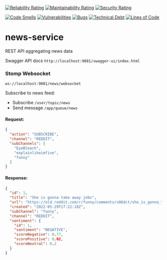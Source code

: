[![Reliability Rating](https://sonarcloud.io/api/project_badges/measure?project=Guguskis_TodoApp&metric=reliability_rating)](https://sonarcloud.io/summary/new_code?id=Guguskis_TodoApp)
[![Maintainability Rating](https://sonarcloud.io/api/project_badges/measure?project=Guguskis_TodoApp&metric=sqale_rating)](https://sonarcloud.io/summary/new_code?id=Guguskis_TodoApp)
[![Security Rating](https://sonarcloud.io/api/project_badges/measure?project=Guguskis_TodoApp&metric=security_rating)](https://sonarcloud.io/summary/new_code?id=Guguskis_TodoApp)

[![Code Smells](https://sonarcloud.io/api/project_badges/measure?project=Guguskis_TodoApp&metric=code_smells)](https://sonarcloud.io/summary/new_code?id=Guguskis_TodoApp)
[![Vulnerabilities](https://sonarcloud.io/api/project_badges/measure?project=Guguskis_TodoApp&metric=vulnerabilities)](https://sonarcloud.io/summary/new_code?id=Guguskis_TodoApp)
[![Bugs](https://sonarcloud.io/api/project_badges/measure?project=Guguskis_TodoApp&metric=bugs)](https://sonarcloud.io/summary/new_code?id=Guguskis_TodoApp)
[![Technical Debt](https://sonarcloud.io/api/project_badges/measure?project=Guguskis_TodoApp&metric=sqale_index)](https://sonarcloud.io/summary/new_code?id=Guguskis_TodoApp)
[![Lines of Code](https://sonarcloud.io/api/project_badges/measure?project=Guguskis_TodoApp&metric=ncloc)](https://sonarcloud.io/summary/new_code?id=Guguskis_TodoApp)

# news-service

REST API aggregating news data

Swagger API docs `http://localhost:9081/swagger-ui/index.html`

### Stomp Websocket

`ws://localhost:9081/news/websocket`

Subscribe to news feed:

* Subscribe `/user/topic/news`
* Send message `/app/queue/news`

#### Request:

```json
{
  "action": "SUBSCRIBE",
  "channel": "REDDIT",
  "subChannels": [
    "EyeBleach",
    "explainlikeimfive",
    "funny"
  ]
}
```

#### Response:

```json
{
  "id": 1,
  "title": "She is gonna take away jobs",
  "url": "https://old.reddit.com/r/funny/comments/v06dct/she_is_gonna_take_away_jobs/",
  "created": "2022-05-29T17:22:18Z",
  "subChannel": "funny",
  "channel": "REDDIT",
  "sentiment": {
    "id": 1,
    "sentiment": "NEGATIVE",
    "scoreNegative": 0.77,
    "scorePositive": 0.02,
    "scoreNeutral": 0.2
  }
}
```
